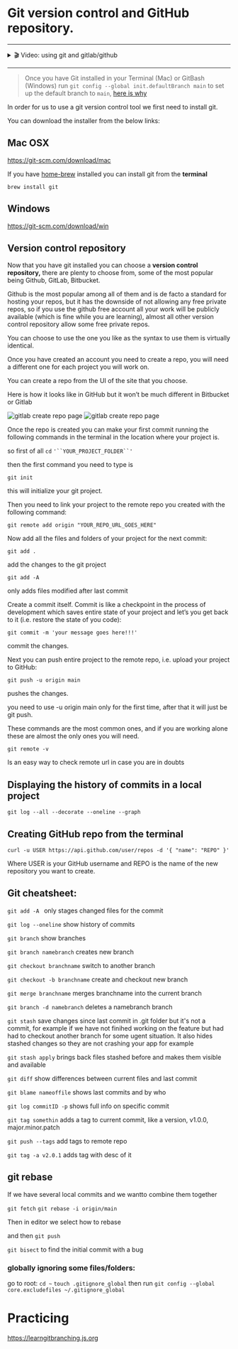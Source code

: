 # Git version control and GitHub repository.

---

<details>
    <summary>🎬 Video: using git and gitlab/github</summary><div class='video-container'>
        <iframe width="560" height="315" src="https://www.youtube.com/embed/22dZIZ1YUBo?rel=0" frameborder="0" allow="accelerometer; autoplay; encrypted-media; gyroscope; picture-in-picture" allowfullscreen></iframe></div>
</details>

---

> Once you have Git installed in your Terminal (Mac) or GitBash (Windows) run `git config --global init.defaultBranch main` to set up the default branch to `main`, [here is why](https://barcelonacodeschool.com/changing-default-git-branch-to-main)

In order for us to use a git version control tool we first need to install git.

You can download the installer from the below links:

## Mac OSX

https://git-scm.com/download/mac

If you have [home-brew](https://brew.sh) installed you can install git from the **terminal**

`brew install git`

## Windows

https://git-scm.com/download/win

## Version control repository

Now that you have git installed you can choose a **version control repository,** there are plenty to choose from, some of the most popular being Github, GitLab, Bitbucket.

Github is the most popular among all of them and is de facto a standard for hosting your repos, but it has the downside of not allowing any free private repos, so if you use the github free account all your work will be publicly available (which is fine while you are learning), almost all other version control repository allow some free private repos.

You can choose to use the one you like as the syntax to use them is virtually identical.

Once you have created an account you need to create a repo, you will need a  different one for each project you will work on.

You can create a repo from the UI of the site that you choose.

Here is how it looks like in GitHub but it won’t be much different in Bitbucket or Gitlab

<!-- ![](../pics/gitlab_1.png) -->

<img src="https://barcelonacodeschool.com/files/pics/gitlab_1.png" alt="gitlab create repo page" class='full_width'>

<!-- ![](../pics/gitlab_2.png) -->

<img src="https://barcelonacodeschool.com/files/pics/gitlab_2.png" alt="gitlab create repo page" class='full_width'>

Once the repo is created you can make your first commit running the following commands in the terminal in the location where your project is.

so first of all `cd` `'``YOUR_PROJECT_FOLDER``'`

then the first command you need to type is

    git init

this will initialize your git project.

Then you need to link your project to the remote repo you created with the following command:

    git remote add origin "YOUR_REPO_URL_GOES_HERE"

Now add all the files and folders of your project for the next commit:

    git add .

add the changes to the git project


    git add -A

 only adds files modified after last commit

Create a commit itself. Commit is like a checkpoint in the process of development which saves entire state of your project and let’s you get back to it (i.e. restore the state of you code):

    git commit -m 'your message goes here!!!'

commit the changes.

Next you can push entire project to the remote repo, i.e. upload your project to GitHub:

    git push -u origin main

pushes the changes.

you need to use -u origin main only for the first time, after that it will just be git push.

These  commands are the most common ones, and if you are working alone these are almost the only ones you will need.

	git remote -v 
Is an easy way to check remote url in case you are in doubts

## Displaying the history of commits in a local project

`git log --all --decorate --oneline --graph`

## Creating GitHub repo from the terminal

`curl -u USER https://api.github.com/user/repos -d '{ "name": "REPO" }'`

Where USER is your GitHub username and REPO is the name of the new repository you want to create. 

## Git cheatsheet:

`git add -A `
only stages changed files for the commit

`git log --oneline` 
show history of commits

`git branch`
show branches

`git branch namebranch`
creates new branch

`git checkout branchname`
switch to another branch

`git checkout -b branchname`
create and checkout new branch

`git merge branchname`
merges branchname into the current branch

`git branch -d namebranch`
deletes a namebranch branch

`git stash`
save changes since last commit in .git folder but it's not a commit, for example if we have not finihed working on the feature but had had to checkout another branch for some ugent situation. It also hides stashed changes so they are not crashing your app for example

`git stash apply`
brings back files stashed before and makes them visible and available

`git diff`
show differences between current files and last commit 

`git blame nameoffile`
shows last commits and by who

`git log commitID -p`
shows full info on specific commit

`git tag somethin`
adds a tag to current commit, like a version, v1.0.0, major.minor.patch

`git push --tags`
add tags to remote repo

`git tag -a v2.0.1`
adds tag with desc of it

## git rebase 

If we have several local commits and we wantto combine them together

`git fetch`
`git rebase -i origin/main`

Then in editor we select how to rebase 

and then
`git push`

`git bisect`
to find the initial commit with a bug

### globally ignoring some files/folders:

go to root:
`cd ~`
`touch .gitignore_global`
then run 
`git config --global core.excludefiles ~/.gitignore_global`


# Practicing

https://learngitbranching.js.org

